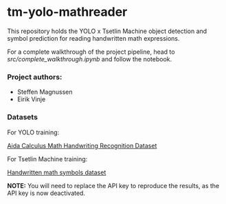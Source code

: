 # tm-yolo-mathreader
This repository holds the YOLO x Tsetlin Machine object detection and symbol prediction for reading handwritten math expressions.

For a complete walkthrough of the project pipeline, head to _src/complete_walkthrough.ipynb_ and follow the notebook.

### Project authors:
- Steffen Magnussen
- Eirik Vinje

### Datasets
For YOLO training:

[Aida Calculus Math Handwriting Recognition Dataset](<https://www.kaggle.com/datasets/aidapearson/ocr-data>)

For Tsetlin Machine training:

[Handwritten math symbols dataset](<https://www.kaggle.com/datasets/xainano/handwrittenmathsymbols/discussion/32651>)



**NOTE:** You will need to replace the API key to reproduce the results, as the API key is now deactivated.
